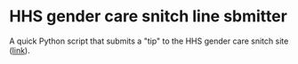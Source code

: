# HHS gender care snitch line sbmitter

A quick Python script that submits a "tip" to the HHS gender care snitch site ([link](https://www.hhs.gov/protect-kids/)).
